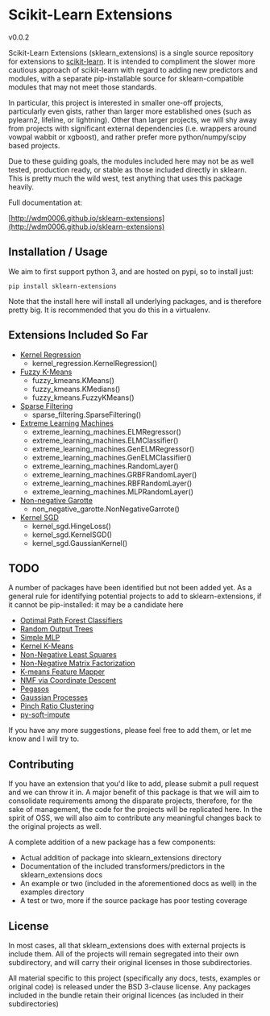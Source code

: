 Scikit-Learn Extensions
=======================

v0.0.2

Scikit-Learn Extensions (sklearn_extensions) is a single source repository for extensions to [scikit-learn](https://github.com/sklearn/sklearn). It is intended
to compliment the slower more cautious approach of scikit-learn with regard to adding new predictors and modules, with a 
separate pip-installable source for sklearn-compatible modules that may not meet those standards. 

In particular, this project is interested in smaller one-off projects, particularly even gists, rather than larger more 
established ones (such as pylearn2, lifeline, or lightning). Other than larger projects, we will shy away from projects 
with significant external dependencies (i.e. wrappers around vowpal wabbit or xgboost), and rather prefer more 
python/numpy/scipy based projects. 

Due to these guiding goals, the modules included here may not be as well tested, production ready, or stable as those included 
directly in sklearn.  This is pretty much the wild west, test anything that uses this package heavily.

Full documentation at: 

[http://wdm0006.github.io/sklearn-extensions](http://wdm0006.github.io/sklearn-extensions)

Installation / Usage
--------------------

We aim to first support python 3, and are hosted on pypi, so to install just:
 
    pip install sklearn-extensions

Note that the install here will install all underlying packages, and is therefore pretty big.  It is recommended that 
you do this in a virtualenv.

Extensions Included So Far
--------------------------

 * [Kernel Regression](https://github.com/jmetzen/kernel_regression)
    * kernel_regression.KernelRegression()
 * [Fuzzy K-Means](https://gist.github.com/mblondel/1451300)
    * fuzzy_kmeans.KMeans()
    * fuzzy_kmeans.KMedians()
    * fuzzy_kmeans.FuzzyKMeans()
 * [Sparse Filtering](https://github.com/jmetzen/sparse-filtering)
    * sparse_filtering.SparseFiltering()
 * [Extreme Learning Machines](https://github.com/dclambert/Python-ELM)
    * extreme_learning_machines.ELMRegressor()
    * extreme_learning_machines.ELMClassifier()
    * extreme_learning_machines.GenELMRegressor()
    * extreme_learning_machines.GenELMClassifier()
    * extreme_learning_machines.RandomLayer()
    * extreme_learning_machines.GRBFRandomLayer()
    * extreme_learning_machines.RBFRandomLayer()
    * extreme_learning_machines.MLPRandomLayer()
 * [Non-negative Garotte](https://gist.github.com/agramfort/2351057)
    * non_negative_garotte.NonNegativeGarrote()
 * [Kernel SGD](https://gist.github.com/mblondel/2573392)
    * kernel_sgd.HingeLoss()
    * kernel_sgd.KernelSGD()
    * kernel_sgd.GaussianKernel()
 
TODO
----

A number of packages have been identified but not been added yet. As a general rule for identifying potential projects 
to add to sklearn-extensions, if it cannot be pip-installed: it may be a candidate here

 * [Optimal Path Forest Classifiers](https://github.com/LibOPF/LibOPF)
 * [Random Output Trees](https://github.com/arjoly/random-output-trees)
 * [Simple MLP](https://gist.github.com/amueller/2061456)
 * [Kernel K-Means](https://gist.github.com/mblondel/6230787)
 * [Non-Negative Least Squares](https://gist.github.com/mblondel/4421380)
 * [Non-Negative Matrix Factorization](https://gist.github.com/omangin/8801846)
 * [K-means Feature Mapper](https://gist.github.com/larsmans/5996074)
 * [NMF via Coordinate Descent](https://gist.github.com/mblondel/09648344984565f9477a)
 * [Pegasos](https://github.com/ejlb/pegasos)
 * [Gaussian Processes](https://github.com/jmetzen/skgp)
 * [Pinch Ratio Clustering](https://github.com/rsbowman/sklearn-prc)
 * [py-soft-impute](https://github.com/travisbrady/py-soft-impute)
 
If you have any more suggestions, please feel free to add them, or let me know and I will try to. 

Contributing
------------

If you have an extension that you'd like to add, please submit a pull request and we can throw it in.  A major benefit of
this package is that we will aim to consolidate requirements among the disparate projects, therefore, for the sake of 
management, the code for the projects will be replicated here. In the spirit of OSS, we will also aim to contribute any
meaningful changes back to the original projects as well.

A complete addition of a new package has a few components:

 * Actual addition of package into sklearn\_extensions directory
 * Documentation of the included transformers/predictors in the sklearn\_extensions docs
 * An example or two (included in the aforementioned docs as well) in the examples directory
 * A test or two, more if the source package has poor testing coverage

License
-------

In most cases, all that sklearn\_extensions does with external projects is include them. All of the projects will remain
segregated into their own subdirectory, and will carry their original licenses in those subdirectories.

All material specific to this project (specifically any docs, tests, examples or original code) is released under the 
BSD 3-clause license. Any packages included in the bundle retain their original licences (as included in their subdirectories)